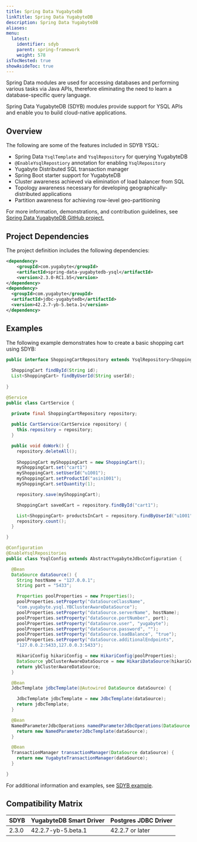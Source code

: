 ```yaml
---
title: Spring Data YugabyteDB
linkTitle: Spring Data YugabyteDB
description: Spring Data YugabyteDB
aliases:
menu:
  latest:
    identifier: sdyb
    parent: spring-framework
    weight: 578
isTocNested: true
showAsideToc: true
---
```


Spring Data modules are used for accessing databases and performing various tasks via Java APIs, therefore eliminating the need to learn a database-specific query language.

Spring Data YugabyteDB (SDYB) modules provide support for YSQL APIs and enable you to build cloud-native applications.

## Overview

The following are some of the features included in SDYB YSQL:

- Spring Data `YsqlTemplate` and `YsqlRepository` for querying YugabyteDB
- `@EnableYsqlRepostiory` annotation for enabling `YsqlRepository`
- Yugabyte Distributed SQL transaction manager
- Spring Boot starter support for YugabyteDB
- Cluster awareness achieved via elimination of load balancer from SQL
- Topology awareness necessary for developing geographically-distributed applications
- Partition awareness for achieving row-level geo-partitioning

For more information, demonstrations, and contribution guidelines, see [Spring Data YugabyteDB GitHub project.](https://github.com/yugabyte/spring-data-yugabytedb/) 

## Project Dependencies

The project definition includes the following dependencies:

```xml
<dependency>
    <groupId>com.yugabyte</groupId>
    <artifactId>spring-data-yugabytedb-ysql</artifactId>
    <version>2.3.0-RC1.b5</version>
</dependency>
<dependency>
  <groupId>com.yugabyte</groupId>
  <artifactId>jdbc-yugabytedb</artifactId>
  <version>42.2.7-yb-5.beta.1</version>
</dependency>
```

## Examples


The following example demonstrates how to create a basic shopping cart using SDYB:

```java
public interface ShoppingCartRepository extends YsqlRepository<ShoppingCart, String> {
  
  ShoppingCart findById(String id);
  List<ShoppingCart> findByUserId(String userId);
  
}

@Service
public class CartService {

  private final ShoppingCartRepository repository;
  
  public CartService(CartService repository) {
    this.repository = repository;
  }

  public void doWork() {
    repository.deleteAll();
    
    ShoppingCart myShoppingCart = new ShoppingCart();
    myShoppingCart.set("cart1")
    myShoppingCart.setUserId("u1001");
    myShoppingCart.setProductId("asin1001");
    myShoppingCart.setQuantity(1);

    repository.save(myShoppingCart);

    ShoppingCart savedCart = repository.findById("cart1");

    List<ShoppingCart> productsInCart = repository.findByUserId("u1001");
    repository.count();
  }

}

@Configuration
@EnableYsqlRepositories
public class YsqlConfig extends AbstractYugabyteJdbcConfiguration {

  @Bean
  DataSource dataSource() {
    String hostName = "127.0.0.1";
    String port = "5433";

    Properties poolProperties = new Properties();
    poolProperties.setProperty("dataSourceClassName",
    "com.yugabyte.ysql.YBClusterAwareDataSource");
    poolProperties.setProperty("dataSource.serverName", hostName);
    poolProperties.setProperty("dataSource.portNumber", port);
    poolProperties.setProperty("dataSource.user", "yugabyte");
    poolProperties.setProperty("dataSource.password", "");
    poolProperties.setProperty("dataSource.loadBalance", "true");
    poolProperties.setProperty("dataSource.additionalEndpoints",
    "127.0.0.2:5433,127.0.0.3:5433");

    HikariConfig hikariConfig = new HikariConfig(poolProperties);
    DataSource ybClusterAwareDataSource = new HikariDataSource(hikariConfig);
    return ybClusterAwareDataSource;
  }

  @Bean
  JdbcTemplate jdbcTemplate(@Autowired DataSource dataSource) {

    JdbcTemplate jdbcTemplate = new JdbcTemplate(dataSource);
    return jdbcTemplate;
  }

  @Bean
  NamedParameterJdbcOperations namedParameterJdbcOperations(DataSource dataSource) { 
    return new NamedParameterJdbcTemplate(dataSource);
  }

  @Bean
  TransactionManager transactionManager(DataSource dataSource) {           
    return new YugabyteTransactionManager(dataSource);
  }

}
```

For additional information and examples, see [ SDYB example](https://github.com/yugabyte/spring-data-yugabytedb-example).

## Compatibility Matrix

| **SDYB** | **YugabyteDB Smart Driver** | **Postgres JDBC Driver** |
| -------- | --------------------------- | ------------------------ |
| 2.3.0    | 42.2.7-yb-5.beta.1          | 42.2.7 or later          |


